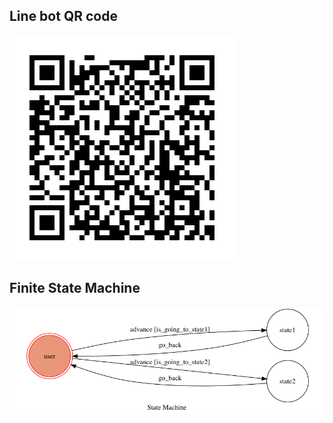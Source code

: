 ## Line bot QR code
![image](https://github.com/MINGCHUNSHIH/FSM-Line-Bot-TOC-110-1/blob/master/823yddxv.png)
## Finite State Machine
![fsm](./img/show-fsm.png)
